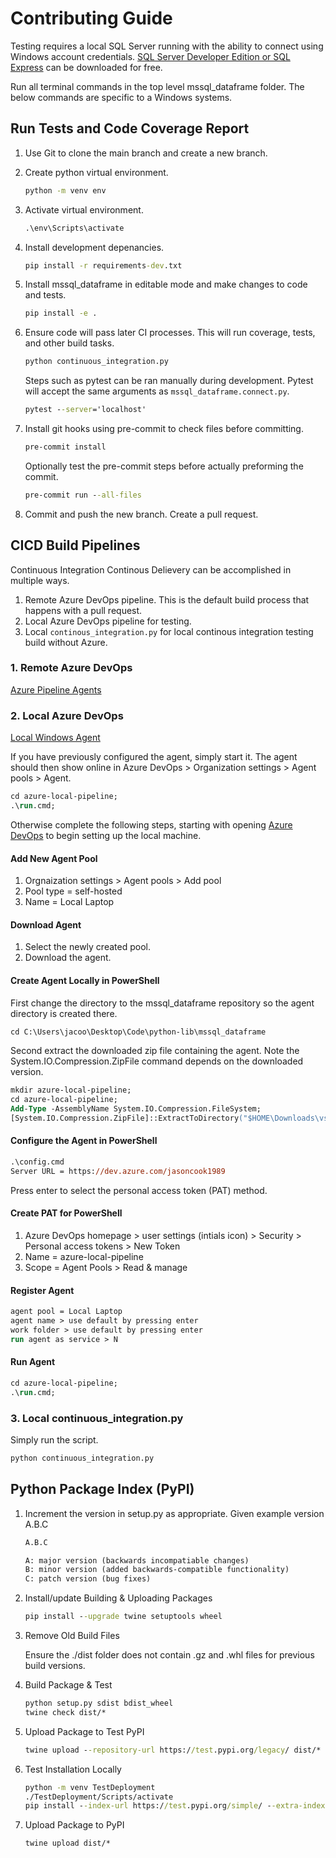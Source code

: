 # Contributing Guide

Testing requires a local SQL Server running with the ability to connect using Windows account credentials.  [SQL Server Developer Edition or SQL Express](https://www.microsoft.com/en-us/sql-server/sql-server-downloads) can be downloaded for free.

Run all terminal commands in the top level mssql_dataframe folder. The below commands are specific to a Windows systems.

## Run Tests and Code Coverage Report

1. Use Git to clone the main branch and create a new branch.

2. Create python virtual environment.

    ``` cmd
    python -m venv env
    ```

3. Activate virtual environment.

    ``` cmd
    .\env\Scripts\activate
    ```

4. Install development depenancies.

    ``` cmd
    pip install -r requirements-dev.txt
    ```

5. Install mssql_dataframe in editable mode and make changes to code and tests.

    ``` cmd
    pip install -e .
    ```

6. Ensure code will pass later CI processes. This will run coverage, tests, and other build tasks.

    ``` cmd
    python continuous_integration.py
    ```

    Steps such as pytest can be ran manually during development. Pytest will accept the same arguments as `mssql_dataframe.connect.py`.

    ``` cmd
    pytest --server='localhost'
    ```

7. Install git hooks using pre-commit to check files before committing.

    ```cmd
    pre-commit install
    ```

    Optionally test the pre-commit steps before actually preforming the commit.

    ``` cmd
    pre-commit run --all-files
    ```

8. Commit and push the new branch. Create a pull request.

## CICD Build Pipelines

Continuous Integration Continous Delievery can be accomplished in multiple ways.

1. Remote Azure DevOps pipeline. This is the default build process that happens with a pull request.
2. Local Azure DevOps pipeline for testing.
3. Local `continous_integration.py` for local continous integration testing build without Azure.

<!-- # https://docs.microsoft.com/en-us/azure/devops/pipelines/?view=azure-devops
# https://docs.microsoft.com/en-us/azure/devops/pipelines/yaml-schema?view=azure-devops&tabs=schema%2Cparameter-schema
# https://docs.microsoft.com/azure/devops/pipelines/languages/python
# https://docs.microsoft.com/en-us/azure/devops/pipelines/repos/github?view=azure-devops&tabs=yaml
#
# Remote Execution
# 1 Run pipeline in Azure DevOps with remote_agent option selected
#
# Local Execution
# 1 Open PowerShell
# 2 Start the local Azure DevOps agent if previously configured (if not see Contributing.md > CICD Build Pipelines > Local Azure DevOps)
# 2a cd azure-local-pipeline; .\run.cmd;
# 3 Run pipeline in Azure DevOps with remote_agent option deselected -->

### 1. Remote Azure DevOps

<!-- #TODO: document default build process -->
[Azure Pipeline Agents](https://docs.microsoft.com/en-us/azure/devops/pipelines/agents/agents?view=azure-devops&tabs=browser#install)

### 2. Local Azure DevOps

[Local Windows Agent](https://docs.microsoft.com/en-us/azure/devops/pipelines/agents/v2-windows?view=azure-devops)

If you have previously configured the agent, simply start it. The agent should then show online in Azure DevOps > Organization settings >  Agent pools > Agent.

``` ps
cd azure-local-pipeline;
.\run.cmd;
```

Otherwise complete the following steps, starting with opening [Azure DevOps](https://dev.azure.com/jasoncook1989/) to begin setting up the local machine.

#### Add New Agent Pool

1. Orgnaization settings > Agent pools > Add pool
2. Pool type = self-hosted
3. Name = Local Laptop

#### Download Agent

1. Select the newly created pool.
2. Download the agent.

#### Create Agent Locally in PowerShell

First change the directory to the mssql_dataframe repository so the agent directory is created there.

``` ps
cd C:\Users\jacoo\Desktop\Code\python-lib\mssql_dataframe
```

Second extract the downloaded zip file containing the agent. Note the System.IO.Compression.ZipFile command depends on the downloaded version.

``` ps
mkdir azure-local-pipeline;
cd azure-local-pipeline;
Add-Type -AssemblyName System.IO.Compression.FileSystem;
[System.IO.Compression.ZipFile]::ExtractToDirectory("$HOME\Downloads\vsts-agent-win-x64-2.196.1.zip", "$PWD")
```

#### Configure the Agent in PowerShell

``` ps
.\config.cmd
Server URL = https://dev.azure.com/jasoncook1989
```

Press enter to select the personal access token (PAT) method.

#### Create PAT for PowerShell

1. Azure DevOps homepage > user settings (intials icon) > Security > Personal access tokens > New Token
2. Name = azure-local-pipeline
3. Scope = Agent Pools > Read & manage

#### Register Agent

``` ps
agent pool = Local Laptop
agent name > use default by pressing enter
work folder > use default by pressing enter
run agent as service > N
```

#### Run Agent

``` ps
cd azure-local-pipeline;
.\run.cmd;
```

### 3. Local continuous_integration.py

Simply run the script.

``` cmd
python continuous_integration.py
```

## Python Package Index (PyPI)

1. Increment the version in setup.py as appropriate. Given example version A.B.C

    <!--#TODO: where to handle incrementing the version-->

    ```txt
    A.B.C

    A: major version (backwards incompatiable changes)
    B: minor version (added backwards-compatible functionality)
    C: patch version (bug fixes)
    ```

2. Install/update Building & Uploading Packages

    ``` cmd
    pip install --upgrade twine setuptools wheel
    ```

3. Remove Old Build Files

    Ensure the ./dist folder does not contain .gz and .whl files for previous build versions.

4. Build Package & Test

    ``` cmd
    python setup.py sdist bdist_wheel
    twine check dist/*
    ```

5. Upload Package to Test PyPI

    ``` cmd
    twine upload --repository-url https://test.pypi.org/legacy/ dist/*
    ```

6. Test Installation Locally

    ```cmd
    python -m venv TestDeployment
    ./TestDeployment/Scripts/activate
    pip install --index-url https://test.pypi.org/simple/ --extra-index-url https://pypi.org/simple/ mssql_dataframe
    ```

7. Upload Package to PyPI

    ``` cmd
    twine upload dist/*
    ```

